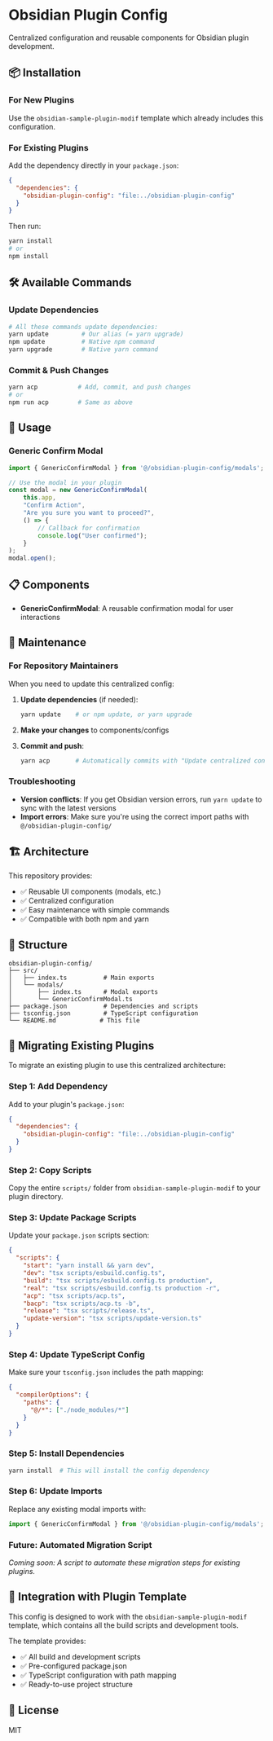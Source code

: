 # Obsidian Plugin Config

Centralized configuration and reusable components for Obsidian plugin development.

## 📦 Installation

### For New Plugins
Use the `obsidian-sample-plugin-modif` template which already includes this configuration.

### For Existing Plugins
Add the dependency directly in your `package.json`:

```json
{
  "dependencies": {
    "obsidian-plugin-config": "file:../obsidian-plugin-config"
  }
}
```

Then run:
```bash
yarn install
# or
npm install
```

## 🛠️ Available Commands

### Update Dependencies
```bash
# All these commands update dependencies:
yarn update         # Our alias (= yarn upgrade)
npm update          # Native npm command
yarn upgrade        # Native yarn command
```

### Commit & Push Changes
```bash
yarn acp           # Add, commit, and push changes
# or
npm run acp        # Same as above
```

## 🚀 Usage

### Generic Confirm Modal

```typescript
import { GenericConfirmModal } from '@/obsidian-plugin-config/modals';

// Use the modal in your plugin
const modal = new GenericConfirmModal(
    this.app,
    "Confirm Action",
    "Are you sure you want to proceed?",
    () => {
        // Callback for confirmation
        console.log("User confirmed");
    }
);
modal.open();
```

## 📋 Components

- **GenericConfirmModal**: A reusable confirmation modal for user interactions

## 🔧 Maintenance

### For Repository Maintainers

When you need to update this centralized config:

1. **Update dependencies** (if needed):
   ```bash
   yarn update    # or npm update, or yarn upgrade
   ```

2. **Make your changes** to components/configs

3. **Commit and push**:
   ```bash
   yarn acp       # Automatically commits with "Update centralized config"
   ```

### Troubleshooting

- **Version conflicts**: If you get Obsidian version errors, run `yarn update` to sync with the latest versions
- **Import errors**: Make sure you're using the correct import paths with `@/obsidian-plugin-config/`

## 🏗️ Architecture

This repository provides:
- ✅ Reusable UI components (modals, etc.)
- ✅ Centralized configuration
- ✅ Easy maintenance with simple commands
- ✅ Compatible with both npm and yarn

## 📁 Structure

```
obsidian-plugin-config/
├── src/
│   ├── index.ts          # Main exports
│   └── modals/
│       ├── index.ts      # Modal exports
│       └── GenericConfirmModal.ts
├── package.json          # Dependencies and scripts
├── tsconfig.json         # TypeScript configuration
└── README.md            # This file
```

## 🔄 Migrating Existing Plugins

To migrate an existing plugin to use this centralized architecture:

### Step 1: Add Dependency
Add to your plugin's `package.json`:
```json
{
  "dependencies": {
    "obsidian-plugin-config": "file:../obsidian-plugin-config"
  }
}
```

### Step 2: Copy Scripts
Copy the entire `scripts/` folder from `obsidian-sample-plugin-modif` to your plugin directory.

### Step 3: Update Package Scripts
Update your `package.json` scripts section:
```json
{
  "scripts": {
    "start": "yarn install && yarn dev",
    "dev": "tsx scripts/esbuild.config.ts",
    "build": "tsx scripts/esbuild.config.ts production",
    "real": "tsx scripts/esbuild.config.ts production -r",
    "acp": "tsx scripts/acp.ts",
    "bacp": "tsx scripts/acp.ts -b",
    "release": "tsx scripts/release.ts",
    "update-version": "tsx scripts/update-version.ts"
  }
}
```

### Step 4: Update TypeScript Config
Make sure your `tsconfig.json` includes the path mapping:
```json
{
  "compilerOptions": {
    "paths": {
      "@/*": ["./node_modules/*"]
    }
  }
}
```

### Step 5: Install Dependencies
```bash
yarn install  # This will install the config dependency
```

### Step 6: Update Imports
Replace any existing modal imports with:
```typescript
import { GenericConfirmModal } from '@/obsidian-plugin-config/modals';
```

### Future: Automated Migration Script
*Coming soon: A script to automate these migration steps for existing plugins.*

## 🎯 Integration with Plugin Template

This config is designed to work with the `obsidian-sample-plugin-modif` template, which contains all the build scripts and development tools.

The template provides:
- ✅ All build and development scripts
- ✅ Pre-configured package.json
- ✅ TypeScript configuration with path mapping
- ✅ Ready-to-use project structure

## 📄 License

MIT